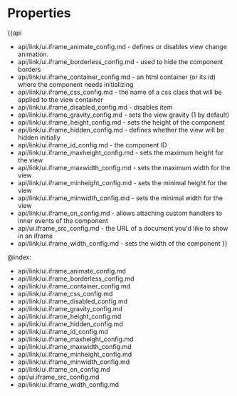 Properties
==========

{{api
- api/link/ui.iframe_animate_config.md - defines or disables view change animation.
- api/link/ui.iframe_borderless_config.md - used to hide the component borders
- api/link/ui.iframe_container_config.md - an html container (or its id) where the component needs initializing
- api/link/ui.iframe_css_config.md - the name of a css class that will be applied to the view container
- api/link/ui.iframe_disabled_config.md - disables item
- api/link/ui.iframe_gravity_config.md - sets the view gravity (1 by default)
- api/link/ui.iframe_height_config.md - sets the height of the component
- api/link/ui.iframe_hidden_config.md - defines whether the view will be hidden initially
- api/link/ui.iframe_id_config.md - the component ID
- api/link/ui.iframe_maxheight_config.md - sets the maximum height for the view
- api/link/ui.iframe_maxwidth_config.md - sets the maximum width for the view
- api/link/ui.iframe_minheight_config.md - sets the minimal height for the view
- api/link/ui.iframe_minwidth_config.md - sets the minimal width for the view
- api/link/ui.iframe_on_config.md - allows attaching custom handlers to inner events of the component
- api/ui.iframe_src_config.md - the URL of a document you'd like to show in an iframe
- api/link/ui.iframe_width_config.md - sets the width of the component
}}

@index:
- api/link/ui.iframe_animate_config.md
- api/link/ui.iframe_borderless_config.md
- api/link/ui.iframe_container_config.md
- api/link/ui.iframe_css_config.md
- api/link/ui.iframe_disabled_config.md
- api/link/ui.iframe_gravity_config.md
- api/link/ui.iframe_height_config.md
- api/link/ui.iframe_hidden_config.md
- api/link/ui.iframe_id_config.md
- api/link/ui.iframe_maxheight_config.md
- api/link/ui.iframe_maxwidth_config.md
- api/link/ui.iframe_minheight_config.md
- api/link/ui.iframe_minwidth_config.md
- api/link/ui.iframe_on_config.md
- api/ui.iframe_src_config.md
- api/link/ui.iframe_width_config.md

